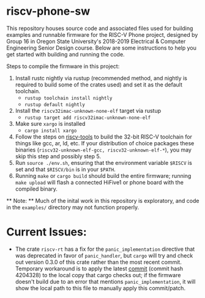 # riscv-phone-sw

This repository houses source code and associated files used for building examples and runnable firmware for the RISC-V Phone project, designed by Group 16 in Oregon State University's 2018-2019 Electrical & Computer Engineering Senior Design course. Below are some instructions to help you get started with building and running the code.

Steps to compile the firmware in this project:

1. Install rustc nightly via rustup (recommended method, and nightly is required to build some of the crates used) and set it as the default toolchain.
    * `rustup toolchain install nightly`
    * `rustup default nightly`
2. Install the `riscv32imac-unknown-none-elf` target via rustup
    * `rustup target add riscv32imac-unknown-none-elf`
3. Make sure `xargo` is installed
    * `cargo install xargo`
4. Follow the steps on [riscv-tools](https://github.com/riscv/riscv-tools) to build the 32-bit RISC-V toolchain for things like gcc, ar, ld, etc. If your distribution of choice packages these binaries (`riscv32-unknown-elf-gcc, riscv32-unknown-elf-*`), you may skip this step and possibly step 5.
5. Run `source ./env.sh`, ensuring that the environment variable `$RISCV` is set and that `$RISCV/bin` is in your `$PATH`.
6. Running `make` or `cargo build` should build the entire firmware; running `make upload` will flash a connected HiFive1 or phone board with the compiled binary.

** Note: ** Much of the inital work in this repository is exploratory, and code in the `examples/` directory may not function properly.

# Current Issues:

* The crate `riscv-rt` has a fix for the `panic_implementation` directive that was deprecated in favor of `panic_handler`, but `cargo` will try and check out version 0.3.0 of this crate rather than the most recent commit. Temporary workaround is to apply the latest [commit](https://github.com/rust-embedded/riscv-rt/commit/4204328320fca54f29a90e22bf1f80a54e168109) (commit hash 4204328) to the local copy that cargo checks out; if the firmware doesn't build due to an error that mentions `panic_implementation`, it will show the local path to this file to manually apply this commit/patch.
